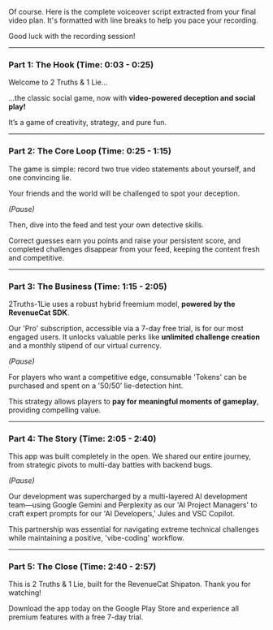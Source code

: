 Of course. Here is the complete voiceover script extracted from your final video plan. It's formatted with line breaks to help you pace your recording.

Good luck with the recording session!

***

### **Part 1: The Hook** (Time: 0:03 - 0:25)

Welcome to 2 Truths & 1 Lie...

...the classic social game, now with **video-powered deception and social play!**

It’s a game of creativity, strategy, and pure fun.

---
### **Part 2: The Core Loop** (Time: 0:25 - 1:15)

The game is simple: record two true video statements about yourself, and one convincing lie.

Your friends and the world will be challenged to spot your deception.

*(Pause)*

Then, dive into the feed and test your own detective skills.

Correct guesses earn you points and raise your persistent score, and completed challenges disappear from your feed, keeping the content fresh and competitive.

---
### **Part 3: The Business** (Time: 1:15 - 2:05)

2Truths-1Lie uses a robust hybrid freemium model, **powered by the RevenueCat SDK**.

Our 'Pro' subscription, accessible via a 7-day free trial, is for our most engaged users. It unlocks valuable perks like **unlimited challenge creation** and a monthly stipend of our virtual currency.

*(Pause)*

For players who want a competitive edge, consumable 'Tokens' can be purchased and spent on a '50/50' lie-detection hint.

This strategy allows players to **pay for meaningful moments of gameplay**, providing compelling value.

---
### **Part 4: The Story** (Time: 2:05 - 2:40)

This app was built completely in the open. We shared our entire journey, from strategic pivots to multi-day battles with backend bugs.

*(Pause)*

Our development was supercharged by a multi-layered AI development team—using Google Gemini and Perplexity as our 'AI Project Managers' to craft expert prompts for our 'AI Developers,' Jules and VSC Copilot.

This partnership was essential for navigating extreme technical challenges while maintaining a positive, 'vibe-coding' workflow.

---
### **Part 5: The Close** (Time: 2:40 - 2:57)

This is 2 Truths & 1 Lie, built for the RevenueCat Shipaton. Thank you for watching!

Download the app today on the Google Play Store and experience all premium features with a free 7-day trial.